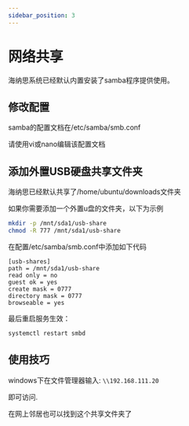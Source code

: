```yaml
---
sidebar_position: 3
---
```


# 网络共享
海纳思系统已经默认内置安装了samba程序提供使用。
## 修改配置
samba的配置文档在/etc/samba/smb.conf

请使用vi或nano编辑该配置文档

## 添加外置USB硬盘共享文件夹

海纳思已经默认共享了/home/ubuntu/downloads文件夹

如果你需要添加一个外置u盘的文件夹，以下为示例
```bash
mkdir -p /mnt/sda1/usb-share
chmod -R 777 /mnt/sda1/usb-share
```
在配置/etc/samba/smb.conf中添加如下代码
```
[usb-shares]
path = /mnt/sda1/usb-share
read only = no
guest ok = yes
create mask = 0777
directory mask = 0777
browseable = yes
```

最后重启服务生效：
```bash
systemctl restart smbd
```
## 使用技巧

windows下在文件管理器输入: ```\\192.168.111.20``` 

即可访问.

在网上邻居也可以找到这个共享文件夹了

